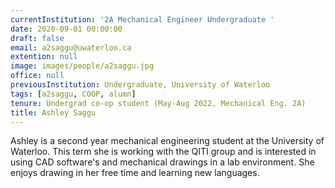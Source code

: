 ```yaml
---
currentInstitution: '2A Mechanical Engineer Undergraduate '
date: 2020-09-01 00:00:00
draft: false
email: a2saggu@uwaterloo.ca
extention: null
image: images/people/a2saggu.jpg
office: null
previousInstitution: Undergraduate, University of Waterloo
tags: [a2saggu, COOP, alumn]
tenure: Undergrad co-op student (May-Aug 2022, Mechanical Eng. 2A)
title: Ashley Saggu
---
```


Ashley is a second year mechanical engineering student at the University of Waterloo. This term she is working with the QITI group and is interested in using CAD software's and mechanical drawings in a lab environment. She enjoys drawing in her free time and learning new languages. 
